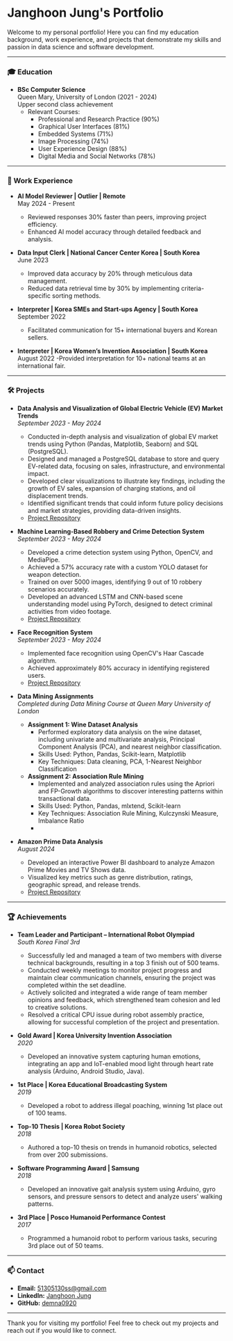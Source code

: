 # Janghoon Jung's Portfolio

Welcome to my personal portfolio! Here you can find my education background, work experience, and projects that demonstrate my skills and passion in data science and software development.

---

### 🎓 Education
- **BSc Computer Science**  
  Queen Mary, University of London (2021 - 2024)  
  Upper second class achievement
  - Relevant Courses:  
    - Professional and Research Practice (90%)
    - Graphical User Interfaces (81%)
    - Embedded Systems (71%)
    - Image Processing (74%)
    - User Experience Design (88%)
    - Digital Media and Social Networks (78%)

---

### 💼 Work Experience
- **AI Model Reviewer | Outlier | Remote**  
  May 2024 - Present  
  - Reviewed responses 30% faster than peers, improving project efficiency.
  - Enhanced AI model accuracy through detailed feedback and analysis.

- **Data Input Clerk | National Cancer Center Korea | South Korea**  
  June 2023  
  - Improved data accuracy by 20% through meticulous data management.
  - Reduced data retrieval time by 30% by implementing criteria-specific sorting methods.

- **Interpreter | Korea SMEs and Start-ups Agency | South Korea**  
  September 2022  
  - Facilitated communication for 15+ international buyers and Korean sellers.
- **Interpreter | Korea Women’s Invention Association | South Korea**
  August 2022
  -Provided interpretation for 10+ national teams at an international fair.
---

### 🛠️ Projects
- **Data Analysis and Visualization of Global Electric Vehicle (EV) Market Trends**  
  *September 2023 - May 2024*  
  - Conducted in-depth analysis and visualization of global EV market trends using Python (Pandas, Matplotlib, Seaborn) and SQL (PostgreSQL).
  - Designed and managed a PostgreSQL database to store and query EV-related data, focusing on sales, infrastructure, and environmental impact.
  - Developed clear visualizations to illustrate key findings, including the growth of EV sales, expansion of charging stations, and oil displacement trends.
  - Identified significant trends that could inform future policy decisions and market strategies, providing data-driven insights.
  - [Project Repository](https://github.com/demna0920/Global-EV-Market-Analysis)

- **Machine Learning-Based Robbery and Crime Detection System**  
  *September 2023 - May 2024*  
  - Developed a crime detection system using Python, OpenCV, and MediaPipe.
  - Achieved a 57% accuracy rate with a custom YOLO dataset for weapon detection.
  - Trained on over 5000 images, identifying 9 out of 10 robbery scenarios accurately.
  - Developed an advanced LSTM and CNN-based scene understanding model using PyTorch, designed to detect criminal activities from video footage.
  - [Project Repository](https://github.com/demna0920/crime-detection-system)

- **Face Recognition System**  
  *September 2023 - May 2024*  
  - Implemented face recognition using OpenCV's Haar Cascade algorithm.
  - Achieved approximately 80% accuracy in identifying registered users.
  - [Project Repository](https://github.com/demna0920/FacialRecognitionProject)

- **Data Mining Assignments**  
  *Completed during Data Mining Course at Queen Mary University of London*  
  - **Assignment 1: Wine Dataset Analysis**
    - Performed exploratory data analysis on the wine dataset, including univariate and multivariate analysis, Principal Component Analysis (PCA), and nearest neighbor classification.
    - Skills Used: Python, Pandas, Scikit-learn, Matplotlib
    - Key Techniques: Data cleaning, PCA, 1-Nearest Neighbor Classification
  - **Assignment 2: Association Rule Mining**
    - Implemented and analyzed association rules using the Apriori and FP-Growth algorithms to discover interesting patterns within transactional data.
    - Skills Used: Python, Pandas, mlxtend, Scikit-learn
    - Key Techniques: Association Rule Mining, Kulczynski Measure, Imbalance Ratio
    - 
- **Amazon Prime Data Analysis**  
  *August 2024*  
  - Developed an interactive Power BI dashboard to analyze Amazon Prime Movies and TV Shows data.
  - Visualized key metrics such as genre distribution, ratings, geographic spread, and release trends.
  - [Project Repository](https://github.com/demna0920/Amazon-Prime-Data-Analysis)

---

### 🏆 Achievements
- **Team Leader and Participant – International Robot Olympiad**  
  *South Korea Final 3rd*  
  - Successfully led and managed a team of two members with diverse technical backgrounds, resulting in a top 3 finish out of 500 teams.
  - Conducted weekly meetings to monitor project progress and maintain clear communication channels, ensuring the project was completed within the set deadline.
  - Actively solicited and integrated a wide range of team member opinions and feedback, which strengthened team cohesion and led to creative solutions.
  - Resolved a critical CPU issue during robot assembly practice, allowing for successful completion of the project and presentation.

- **Gold Award | Korea University Invention Association**  
  *2020*  
  - Developed an innovative system capturing human emotions, integrating an app and IoT-enabled mood light through heart rate analysis (Arduino, Android Studio, Java).

- **1st Place | Korea Educational Broadcasting System**  
  *2019*  
  - Developed a robot to address illegal poaching, winning 1st place out of 100 teams.

- **Top-10 Thesis | Korea Robot Society**  
  *2018*  
  - Authored a top-10 thesis on trends in humanoid robotics, selected from over 200 submissions.

- **Software Programming Award | Samsung**  
  *2018*  
  - Developed an innovative gait analysis system using Arduino, gyro sensors, and pressure sensors to detect and analyze users' walking patterns.

- **3rd Place | Posco Humanoid Performance Contest**  
  *2017*  
  - Programmed a humanoid robot to perform various tasks, securing 3rd place out of 50 teams.

---

### 📫 Contact
- **Email:** 51305130ss@gmail.com
- **LinkedIn:** [Janghoon Jung](https://www.linkedin.com/in/janghoon-jung-6b28a5218/)
- **GitHub:** [demna0920](https://github.com/demna0920)

---

Thank you for visiting my portfolio! Feel free to check out my projects and reach out if you would like to connect.
